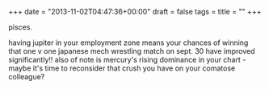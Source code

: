 +++
date = "2013-11-02T04:47:36+00:00"
draft = false
tags = 
title = ""
+++
<p>pisces.</p>
<p>having jupiter in your employment zone means your chances of winning that one v one japanese mech wrestling match on sept. 30 have improved significantly!! also of note is mercury's rising dominance in your chart - maybe it's time to reconsider that crush you have on your comatose colleague?</p>